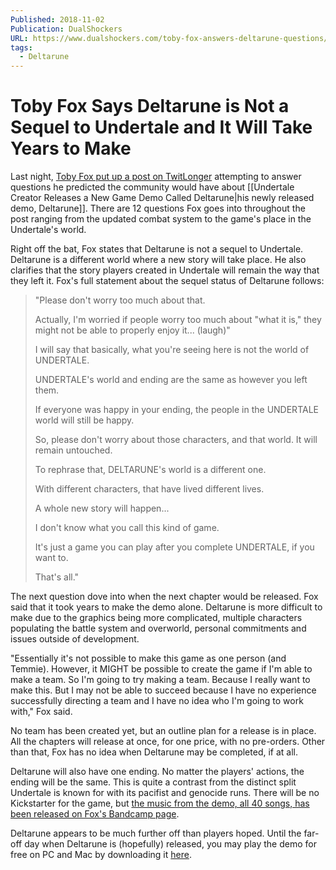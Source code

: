 ```yaml
---
Published: 2018-11-02
Publication: DualShockers
URL: https://www.dualshockers.com/toby-fox-answers-deltarune-questions/
tags:
  - Deltarune
---
```

# Toby Fox Says Deltarune is Not a Sequel to Undertale and It Will Take Years to Make

Last night, [Toby Fox put up a post on TwitLonger](http://www.twitlonger.com/show/n_1sqn3p9) attempting to answer questions he predicted the community would have about [[Undertale Creator Releases a New Game Demo Called Deltarune|his newly released demo, Deltarune]]. There are 12 questions Fox goes into throughout the post ranging from the updated combat system to the game's place in the Undertale's world.

Right off the bat, Fox states that Deltarune is not a sequel to Undertale. Deltarune is a different world where a new story will take place. He also clarifies that the story players created in Undertale will remain the way that they left it. Fox's full statement about the sequel status of Deltarune follows:

> "Please don't worry too much about that.
> 
> Actually, I'm worried if people worry too much about "what it is," they might not be able to properly enjoy it... (laugh)"
> 
> I will say that basically, what you're seeing here is not the world of UNDERTALE.
> 
> UNDERTALE's world and ending are the same as however you left them.
> 
> If everyone was happy in your ending, the people in the UNDERTALE world will still be happy.
> 
> So, please don't worry about those characters, and that world. It will remain untouched.
> 
> To rephrase that, DELTARUNE's world is a different one.
> 
> With different characters, that have lived different lives.
> 
> A whole new story will happen...
> 
> I don't know what you call this kind of game.
> 
> It's just a game you can play after you complete UNDERTALE, if you want to.
> 
> That's all."

The next question dove into when the next chapter would be released. Fox said that it took years to make the demo alone. Deltarune is more difficult to make due to the graphics being more complicated, multiple characters populating the battle system and overworld, personal commitments and issues outside of development.

"Essentially it's not possible to make this game as one person (and Temmie). However, it MIGHT be possible to create the game if I'm able to make a team. So I'm going to try making a team. Because I really want to make this. But I may not be able to succeed because I have no experience successfully directing a team and I have no idea who I'm going to work with," Fox said.

No team has been created yet, but an outline plan for a release is in place. All the chapters will release at once, for one price, with no pre-orders. Other than that, Fox has no idea when Deltarune may be completed, if at all.

Deltarune will also have one ending. No matter the players' actions, the ending will be the same. This is quite a contrast from the distinct split Undertale is known for with its pacifist and genocide runs. There will be no Kickstarter for the game, but [the music from the demo, all 40 songs, has been released on Fox's Bandcamp page](https://tobyfox.bandcamp.com/).

Deltarune appears to be much further off than players hoped. Until the far-off day when Deltarune is (hopefully) released, you may play the demo for free on PC and Mac by downloading it [here](https://www.deltarune.com/).